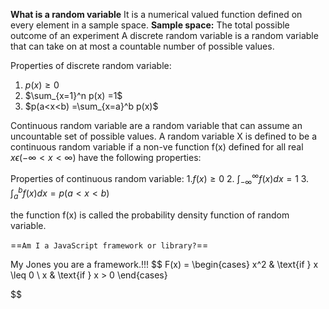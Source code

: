 **What is a random variable**
It is a numerical valued function defined on every element in a sample space.
**Sample space:** The total possible outcome of an experiment
A discrete random variable is a random variable that can take on at most a countable number of possible values.

Properties of discrete random variable:
1. $p(x) \geq 0$
2. $\sum_{x=1}^n p(x) =1$ 
3. $p(a<x<b) =\sum_{x=a}^b p(x)$

Continuous random variable are a random variable that can assume an uncountable set of possible values. A random variable X is defined to be a continuous random variable if a non-ve function f(x) defined for all real $x \epsilon (-\infty <x <\infty)$ have the following properties:

Properties of continuous random variable:
1.$f(x) \geq 0$
2. $\int_{-\infty}^{\infty} f(x) dx = 1$
3. $\int_{a}^{b} f(x) dx = p(a<x<b)$

the function f(x) is called the probability density function of random variable.


==`Am I a JavaScript framework or library?`==

My Jones you are  a framework.!!!
$$
F(x) = \begin{cases}
x^2 & \text{if } x \leq 0 \\
x & \text{if } x > 0
\end{cases}

$$
